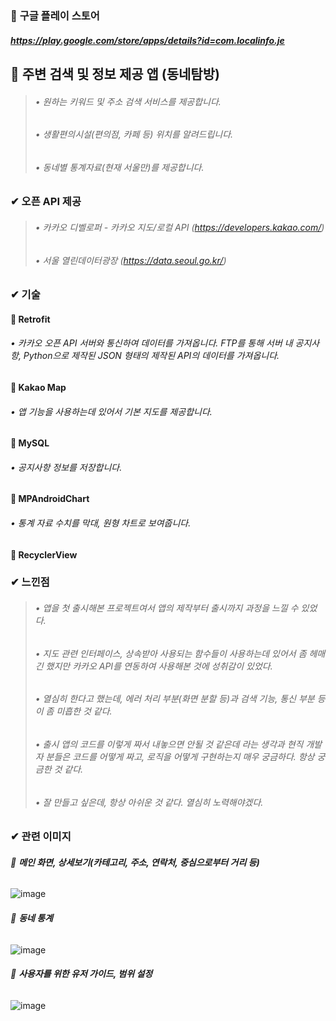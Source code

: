 ### 🛒 **구글 플레이 스토어**
##### https://play.google.com/store/apps/details?id=com.localinfo.je

## 🎈 **주변 검색 및 정보 제공 앱 (동네탐방)**

> ######   • 원하는 키워드 및 주소 검색 서비스를 제공합니다.
> ######   • 생활편의시설(편의점, 카페 등) 위치를 알려드립니다.
> ######   • 동네별 통계자료(현재 서울만)를 제공합니다.


### ✔ **오픈 API 제공**

> ######   • 카카오 디벨로퍼 - 카카오 지도/로컬 API (https://developers.kakao.com/)
> ######   • 서울 열린데이터광장 (https://data.seoul.go.kr/)


### ✔ **기술**

#### 📌 Retrofit
###### • 카카오 오픈 API 서버와 통신하여 데이터를 가져옵니다. FTP를 통해 서버 내 공지사항, Python으로 제작된 JSON 형태의 제작된 API의 데이터를 가져옵니다.

#### 📌 Kakao Map
###### • 앱 기능을 사용하는데 있어서 기본 지도를 제공합니다.

#### 📌 MySQL
###### • 공지사항 정보를 저장합니다.

#### 📌 MPAndroidChart
###### • 통계 자료 수치를 막대, 원형 차트로 보여줍니다.

#### 📌 RecyclerView


### **✔ 느낀점**
> ###### • 앱을 첫 출시해본 프로젝트여서 앱의 제작부터 출시까지 과정을 느낄 수 있었다.
> ###### • 지도 관련 인터페이스, 상속받아 사용되는 함수들이 사용하는데 있어서 좀 헤매긴 했지만 카카오 API를 연동하여 사용해본 것에 성취감이 있었다.
> ###### • 열심히 한다고 했는데, 에러 처리 부분(화면 분할 등)과 검색 기능, 통신 부분 등이 좀 미흡한 것 같다.
> ###### • 출시 앱의 코드를 이렇게 짜서 내놓으면 안될 것 같은데 라는 생각과 현직 개발자 분들은 코드를 어떻게 짜고, 로직을 어떻게 구현하는지 매우 궁금하다. 항상 궁금한 것 같다.
> ###### • 잘 만들고 싶은데, 항상 아쉬운 것 같다. 열심히 노력해야겠다.


### ✔ **관련 이미지**

###### 🚩 **메인 화면, 상세보기(카테고리, 주소, 연락처, 중심으로부터 거리 등)**

![image](https://user-images.githubusercontent.com/61875571/109950006-695b9580-7d1f-11eb-806f-e3a1ca0a0991.png)


###### 🚩 **동네 통계**

![image](https://user-images.githubusercontent.com/61875571/109950600-0a4a5080-7d20-11eb-8028-6a6f38ed0ce6.png)


###### 🚩 **사용자를 위한 유저 가이드, 범위 설정**

![image](https://user-images.githubusercontent.com/61875571/109950790-4e3d5580-7d20-11eb-9df8-db4f0399f532.png)

